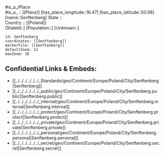 ﻿---
location: [50.08,16.47] 
mapzoom: [7,12] 
mapmarker: city 
type: City
tags:
- geo/City


SpocWebEntityId: 34198
isDeleted: false
confidential: public

---
#is_a_/Place  
#is_a_ :: [[Place]] 
[has_place_longitude::16.47] 
[has_place_latitude::50.08] 
[name::Senftenberg] 
State ::  
Country :: [[Poland]]  
[StateId::] 
[Population::] 
[Unknown::] 


```leaflet
id: Senftenberg
coordinates: [[Senftenberg]] 
markerFile: [[Senftenberg]] 
defaultZoom: 11 
maxZoom: 18
```


## Confidential Links & Embeds: 
- [[../../../../../../_Standards/geo/Continent/Europe/Poland/City/Senftenberg|Senftenberg]] 
- [[../../../../../../_public/geo/Continent/Europe/Poland/City/Senftenberg.public|Senftenberg.public]] 
- [[../../../../../../_internal/geo/Continent/Europe/Poland/City/Senftenberg.internal|Senftenberg.internal]] 
- [[../../../../../../_protect/geo/Continent/Europe/Poland/City/Senftenberg.protect|Senftenberg.protect]] 
- [[../../../../../../_private/geo/Continent/Europe/Poland/City/Senftenberg.private|Senftenberg.private]] 
- [[../../../../../../_personal/geo/Continent/Europe/Poland/City/Senftenberg.personal|Senftenberg.personal]] 
- [[../../../../../../_secret/geo/Continent/Europe/Poland/City/Senftenberg.secret|Senftenberg.secret]] 
